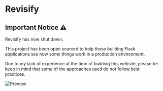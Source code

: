 # Revisify

## Important Notice ⚠️

Revisify has now shut down.

This project has been open sourced to help those building Flask applications see how some things work in a production environment.

Due to my lack of experience at the time of building this website, please be keep in mind that some of the approaches used do not follow best practices.

![Preview](http://i.imgur.com/2CDWrmL.png)
